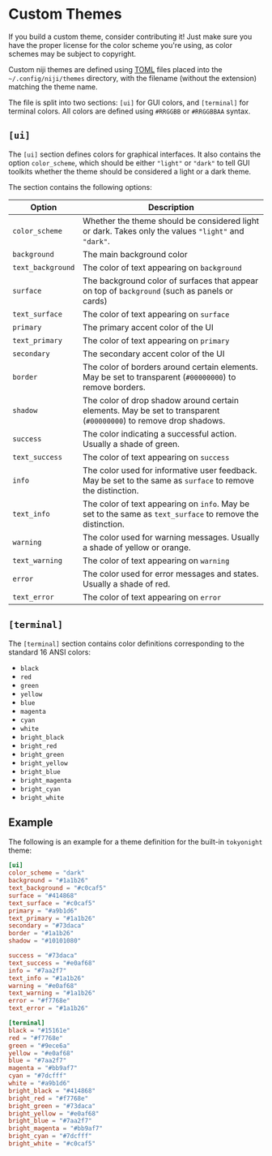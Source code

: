# Custom Themes

If you build a custom theme, consider contributing it! Just make sure you have the proper license for the color scheme
you're using, as color schemes may be subject to copyright.

Custom niji themes are defined using [TOML](https://toml.io) files placed
into the `~/.config/niji/themes` directory, with the filename (without the extension)
matching the theme name.

The file is split into two sections: `[ui]` for GUI colors, and `[terminal]` for
terminal colors. All colors are defined using `#RRGGBB` or `#RRGGBBAA` syntax.

## `[ui]`

The `[ui]` section defines colors for graphical interfaces. It also contains
the option `color_scheme`, which should be either `"light"` or `"dark"` to tell
GUI toolkits whether the theme should be considered a light or a dark theme.

The section contains the following options:

| Option            | Description                                                                                                       |
| ----------------- | ----------------------------------------------------------------------------------------------------------------- |
| `color_scheme`    | Whether the theme should be considered light or dark. Takes only the values `"light"` and `"dark"`.               |
| `background`      | The main background color                                                                                         |
| `text_background` | The color of text appearing on `background`                                                                       |
| `surface`         | The background color of surfaces that appear on top of `background` (such as panels or cards)                     |
| `text_surface`    | The color of text appearing on `surface`                                                                          |
| `primary`         | The primary accent color of the UI                                                                                |
| `text_primary`    | The color of text appearing on `primary`                                                                          |
| `secondary`       | The secondary accent color of the UI                                                                              |
| `border`          | The color of borders around certain elements. May be set to transparent (`#00000000`) to remove borders.          |
| `shadow`          | The color of drop shadow around certain elements. May be set to transparent (`#00000000`) to remove drop shadows. |
| `success`         | The color indicating a successful action. Usually a shade of green.                                               |
| `text_success`    | The color of text appearing on `success`                                                                          |
| `info`            | The color used for informative user feedback. May be set to the same as `surface` to remove the distinction.      |
| `text_info`       | The color of text appearing on `info`. May be set to the same as `text_surface` to remove the distinction.        |
| `warning`         | The color used for warning messages. Usually a shade of yellow or orange.                                         |
| `text_warning`    | The color of text appearing on `warning`                                                                          |
| `error`           | The color used for error messages and states. Usually a shade of red.                                             |
| `text_error`      | The color of text appearing on `error`                                                                            |

## `[terminal]`

The `[terminal]` section contains color definitions corresponding to the standard 16 ANSI colors:

- `black`
- `red`
- `green`
- `yellow`
- `blue`
- `magenta`
- `cyan`
- `white`
- `bright_black`
- `bright_red`
- `bright_green`
- `bright_yellow`
- `bright_blue`
- `bright_magenta`
- `bright_cyan`
- `bright_white`

## Example

The following is an example for a theme definition for the built-in `tokyonight` theme:

```toml
[ui]
color_scheme = "dark"
background = "#1a1b26"
text_background = "#c0caf5"
surface = "#414868"
text_surface = "#c0caf5"
primary = "#a9b1d6"
text_primary = "#1a1b26"
secondary = "#73daca"
border = "#1a1b26"
shadow = "#10101080"

success = "#73daca"
text_success = "#e0af68"
info = "#7aa2f7"
text_info = "#1a1b26"
warning = "#e0af68"
text_warning = "#1a1b26"
error = "#f7768e"
text_error = "#1a1b26"

[terminal]
black = "#15161e"
red = "#f7768e"
green = "#9ece6a"
yellow = "#e0af68"
blue = "#7aa2f7"
magenta = "#bb9af7"
cyan = "#7dcfff"
white = "#a9b1d6"
bright_black = "#414868"
bright_red = "#f7768e"
bright_green = "#73daca"
bright_yellow = "#e0af68"
bright_blue = "#7aa2f7"
bright_magenta = "#bb9af7"
bright_cyan = "#7dcfff"
bright_white = "#c0caf5"
```
